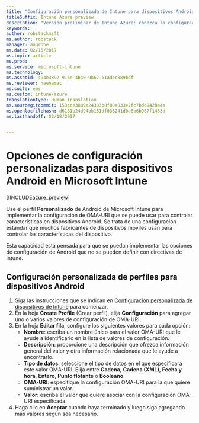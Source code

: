 ```yaml
---
title: "Configuración personalizada de Intune para dispositivos Android"
titleSuffix: Intune Azure preview
description: "Versión preliminar de Intune Azure: conozca la configuración que puede usar en un perfil personalizado de Android."
keywords: 
author: robstackmsft
ms.author: robstack
manager: angrobe
ms.date: 02/15/2017
ms.topic: article
ms.prod: 
ms.service: microsoft-intune
ms.technology: 
ms.assetid: 494b3892-916e-4b40-9b67-61adec889bdf
ms.reviewer: heenamac
ms.suite: ems
ms.custom: intune-azure
translationtype: Human Translation
ms.sourcegitcommit: 153cce3809e24303b8f88a833e2fc7bdd9428a4a
ms.openlocfilehash: d6181b24d94bb151df036241d0a8b6b987f1483d
ms.lasthandoff: 02/18/2017


---
```


# <a name="custom-settings-for-android-devices-in-microsoft-intune"></a>Opciones de configuración personalizadas para dispositivos Android en Microsoft Intune

[!INCLUDE[azure_preview](../includes/azure_preview.md)]

Use el perfil **Personalizado** de Android de Microsoft Intune para implementar la configuración de OMA-URI que se puede usar para controlar características en dispositivos Android. Se trata de una configuración estándar que muchos fabricantes de dispositivos móviles usan para controlar las características del dispositivo.

Esta capacidad está pensada para que se puedan implementar las opciones de configuración de Android que no se pueden definir con directivas de Intune.

## <a name="custom-profile-settings-for-android-devices"></a>Configuración personalizada de perfiles para dispositivos Android

1. Siga las instrucciones que se indican en [Configuración personalizada de dispositivos de Intune](how-to-configure-custom-settings.md) para comenzar.
2. En la hoja **Create Profile** (Crear perfil), elija **Configuración** para agregar uno o varios valores de configuración de OMA-URI.
3. En la hoja **Editar fila**, configure los siguientes valores para cada opción:
    - **Nombre**: escriba un nombre único para el valor OMA-URI que le ayude a identificarlo en la lista de valores de configuración.
    - **Descripción**: proporcione una descripción que ofrezca información general del valor y otra información relacionada que le ayude a encontrarlo.
    - **Tipo de datos**: seleccione el tipo de datos en el que especificará este valor OMA-URI. Elija entre **Cadena**, **Cadena (XML)**, **Fecha y hora**, **Entero**, **Punto flotante** o **Booleano**.
    - **OMA-URI**: especifique la configuración OMA-URI para la que quiere suministrar un valor.
    - **Valor**: escriba el valor que quiere asociar con la configuración OMA-URI especificada.
4. Haga clic en **Aceptar** cuando haya terminado y luego siga agregando más valores según sea necesario.

